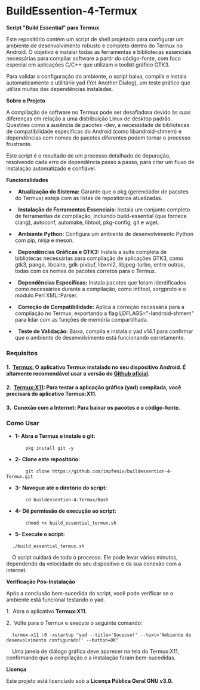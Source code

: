 # **BuildEssention-4-Termux**


**Script \"Build Essential\" para Termux**


Este repositório contém um script de shell projetado para configurar um ambiente de desenvolvimento robusto e completo dentro do Termux no Android. O objetivo é instalar todas as ferramentas e bibliotecas essenciais necessárias para compilar software a partir do código-fonte, com foco especial em aplicações C/C++ que utilizam o toolkit gráfico GTK3.


Para validar a configuração do ambiente, o script baixa, compila e instala automaticamente o utilitário yad (Yet Another Dialog), um teste prático que utiliza muitas das dependências instaladas.


**Sobre o Projeto**


A compilação de software no Termux pode ser desafiadora devido às suas diferenças em relação a uma distribuição Linux de desktop padrão. Questões como a ausência de pacotes -dev, a necessidade de bibliotecas de compatibilidade específicas do Android (como libandroid-shmem) e dependências com nomes de pacotes diferentes podem tornar o processo frustrante.


Este script é o resultado de um processo detalhado de depuração, resolvendo cada erro de dependência passo a passo, para criar um fluxo de instalação automatizado e confiável.


**Funcionalidades**


*   **Atualização do Sistema:** Garante que o pkg (gerenciador de pacotes do Termux) esteja com as listas de repositórios atualizadas.


*   **Instalação de Ferramentas Essenciais:** Instala um conjunto completo de ferramentas de compilação, incluindo build-essential (que fornece clang), autoconf, automake, libtool, pkg-config, git e wget.


*   **Ambiente Python:** Configura um ambiente de desenvolvimento Python com pip, ninja e meson.


*   **Dependências Gráficas e GTK3:** Instala a suíte completa de bibliotecas necessárias para compilação de aplicações GTK3, como gtk3, pango, libcairo, gdk-pixbuf, libxml2, libjpeg-turbo, entre outras, todas com os nomes de pacotes corretos para o Termux.


*   **Dependências Específicas:** Instala pacotes que foram identificados como necessários durante a compilação, como intltool, xorgproto e o módulo Perl XML::Parser.


*   **Correção de Compatibilidade:** Aplica a correção necessária para a compilação no Termux, exportando a flag LDFLAGS=\"-landroid-shmem\" para lidar com as funções de memória compartilhada.


*   **Teste de Validação:** Baixa, compila e instala o yad v14.1 para confirmar que o ambiente de desenvolvimento está funcionando corretamente.


### **Requisitos**


#### 1.  **[Termux:](https://github.com/termux/termux-app)** O aplicativo Termux instalado no seu dispositivo Android. É altamente recomendável usar a versão do [Github oficial](https://github.com/termux/termux-app).


#### 2.  **[Termux:X11](https://github.com/termux/termux-x11):** Para testar a aplicação gráfica (yad) compilada, você precisará do aplicativo Termux:X11.


#### 3.  **Conexão com a Internet:** Para baixar os pacotes e o código-fonte.


### **Como Usar**


* **1- Abra o Termux e instale o git:**

    ```
    pkg install git -y
    ```


* **2- Clone este repositório:**

    ```
    git clone https://github.com/impfenix/buildessention-4-Termux.git
    ```


* **3- Navegue até o diretório do script:**

    ```
    cd buildessention-4-Termux/Bash
    ```


* **4- Dê permissão de execução ao script:**

    ```
    chmod +x build_essential_termux.sh
    ```


* **5- Execute o script:**


    ```
    ./build_essential_termux.sh
    ```
    

    O script cuidará de todo o processo. Ele pode levar vários minutos, dependendo da velocidade do seu dispositivo e da sua conexão com a internet.


**Verificação Pós-Instalação**


Após a conclusão bem-sucedida do script, você pode verificar se o ambiente está funcional testando o yad.


1.  Abra o aplicativo **Termux:X11**.


2.  Volte para o Termux e execute o seguinte comando:

    ```
    termux-x11 :0 -xstartup "yad --title='Sucesso!' --text='Ambiente de desenvolvimento configurado!' --button=OK"
                                                             ```

    Uma janela de diálogo gráfica deve aparecer na tela do Termux:X11, confirmando que a compilação e a instalação foram bem-sucedidas.


**Licença**


Este projeto está licenciado sob a **Licença Pública Geral GNU v3.0.**



